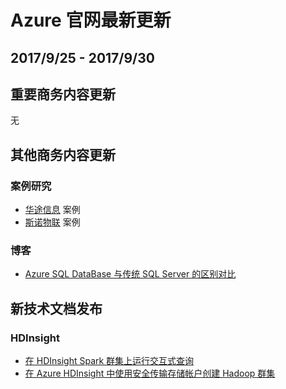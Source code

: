 <properties
	pageTitle="Azure 官网本周更新 | Azure"
    description="Azure 官网本周更新"
    services=""
    documentationCenter=""
    authors=""
    manager=""
    editor=""
    tags=""/>

<tags ms.service="weekly-updates" ms.date="" wacn.date="" wacn.lang="cn"/>

# Azure 官网最新更新
## 2017/9/25 - 2017/9/30

## 重要商务内容更新
无

## 其他商务内容更新
### 案例研究
<ul>
<li><a href="/partnerancasestudy/case-studies/huatugz/" id="weekly-updates-9-25_casestudy-huatugz">华途信息</a> 案例</li>
<li><a href="/partnerancasestudy/case-studies/sino/" id="weekly-updates-9-25_casestudy-sino">斯诺物联</a> 案例</li>
</ul>

### 博客
<ul>
<li><a href="/blog/2017/09/26/AzureSQLDataBasevstraditionalSQLServer" id="weekly-updates-9-25_blog-AzureSQLDataBasevstraditionalSQLServer">Azure SQL DataBase 与传统 SQL Server 的区别对比</a></li>
</ul>

## 新技术文档发布
### HDInsight
<ul>
<li><a id="weekly-updates-9-26_docs-hdinsight-apache-spark-load-data-run-query" href="//docs.azure.cn/zh-cn/hdinsight/hdinsight-apache-spark-load-data-run-query">在 HDInsight Spark 群集上运行交互式查询</a></li>
<li><a id="weekly-updates-9-26_docs-hdinsight-hadoop-create-linux-clusters-with-secure-transfer-storage" href="//docs.azure.cn/zh-cn/hdinsight/hdinsight-hadoop-create-linux-clusters-with-secure-transfer-storage">在 Azure HDInsight 中使用安全传输存储帐户创建 Hadoop 群集</a></li>
</ul>